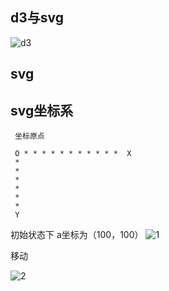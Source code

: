 ## d3与svg
![d3](/assets/img/svg.png)

## svg


## svg坐标系

```
 坐标原点

 O * * * * * * * * * * *  X
 *
 *
 *
 *
 *
 *
 Y
```



初始状态下 a坐标为（100，100）
![1](/assets/img/svg/svg1.png)

移动

![2](/assets/img/svg/svg2.png)
